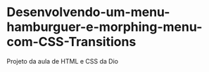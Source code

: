 # Desenvolvendo-um-menu-hamburguer-e-morphing-menu-com-CSS-Transitions
Projeto da aula de HTML e CSS da Dio
